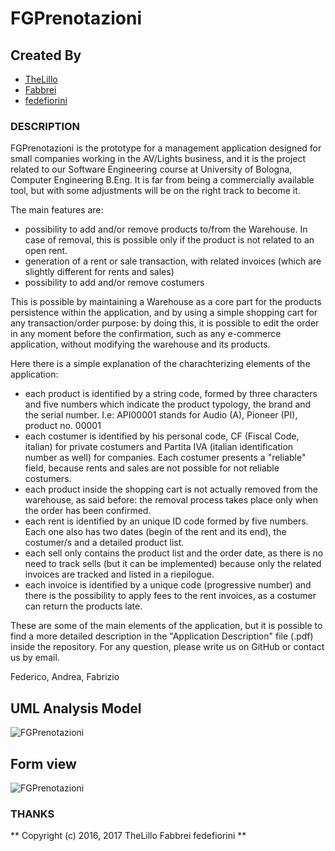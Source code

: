 # FGPrenotazioni

## Created By 

* [TheLillo](https://github.com/TheLillo)
* [Fabbrei](https://github.com/Fabbrei)
* [fedefiorini](https://github.com/fedefiorini)


### DESCRIPTION
FGPrenotazioni is the prototype for a management application designed for small companies working in the AV/Lights business, and it is the project related to our Software Engineering course at University of Bologna, Computer Engineering B.Eng.
It is far from being a commercially available tool, but with some adjustments will be on the right track to become it.

The main features are:
* possibility to add and/or remove products to/from the Warehouse. In case of removal, this is possible only if the product is not related to an open rent. 
* generation of a rent or sale transaction, with related invoices (which are slightly different for rents and sales)
* possibility to add and/or remove costumers

This is possible by maintaining a Warehouse as a core part for the products persistence within the application, and by using a simple shopping cart for any transaction/order purpose: by doing this, it is possible to edit the order in any moment before the confirmation, such as any e-commerce application, without modifying the warehouse and its products.

Here there is a simple explanation of the charachterizing elements of the application:
* each product is identified by a string code, formed by three characters and five numbers which indicate the product typology, the brand and the serial number. I.e: API00001 stands for Audio (A), Pioneer (PI), product no. 00001 
* each costumer is identified by his personal code, CF (Fiscal Code, italian) for private costumers and Partita IVA (italian identification number as well) for companies. Each costumer presents a "reliable" field, because rents and sales are not possible for not reliable costumers.
* each product inside the shopping cart is not actually removed from the warehouse, as said before: the removal process takes place only when the order has been confirmed.
* each rent is identified by an unique ID code formed by five numbers. Each one also has two dates (begin of the rent and its end), the costumer/s and a detailed product list.
* each sell only contains the product list and the order date, as there is no need to track sells (but it can be implemented) because only the related invoices are tracked and listed in a riepilogue.
* each invoice is identified by a unique code (progressive number) and there is the possibility to apply fees to the rent invoices, as a costumer can return the products late.

These are some of the main elements of the application, but it is possible to find a more detailed description in the "Application Description" file (.pdf) inside the repository.
For any question, please write us on GitHub or contact us by email.

Federico, Andrea, Fabrizio


## UML Analysis Model
![FGPrenotazioni](http://i.imgur.com/fTvG7rx.png)
## Form view
![FGPrenotazioni](http://i.imgur.com/agqNVPZ.png)

### THANKS 

** Copyright (c) 2016, 2017 TheLillo Fabbrei fedefiorini **
